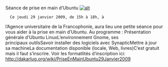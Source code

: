 
 Séance de prise en main d’Ubuntu
[![alt](https://raw.github.com/Dakarlug/site-datas/master/datas/reddit.png "")](https://raw.github.com/Dakarlug/site-datas/master/datas/pdf)
    
      Ce jeudi 29 janvier 2009, de 15h à 18h, à
l’Agence universitaire de la Francophonie, aura lieu une petite séance
pour vous aider à la prise en main d’Ubuntu. Au programme : Présentation générale d’Ubuntu LinuxL’environnement Gnome, ses principaux outilsSavoir installer des logiciels avec SynapticMettre à jour sa machineLa documentation disponible (locale, Web, livres)C’est gratuit mais il faut s’inscrire. Voir les formatlités d’inscription ici: http://dakarlug.org/wiki/PriseEnMainUbuntu29Janvier2009
    
    
    



    



    



    



    



    



 
    
     